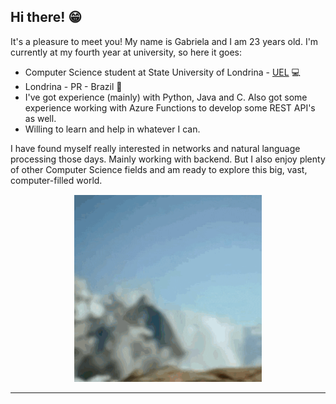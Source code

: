 ## Hi there! :grin:

It's a pleasure to meet you! My name is Gabriela and I am 23 years old. I'm currently at my fourth year at university, so here it goes:  
  
- Computer Science student at State University of Londrina - [UEL](https://portal.uel.br/home/) :computer:    
- Londrina - PR - Brazil :pushpin:   
- I've got experience (mainly) with Python, Java and C. Also got some experience working with Azure Functions to develop some REST API's as well. 
- Willing to learn and help in whatever I can.  

I have found myself really interested in networks and natural language processing those days. Mainly working with backend. But I also enjoy plenty of other Computer Science fields and am ready to explore this big, vast, computer-filled world.  
<p align="center">
<img width="300" height="300" src="/Images/explore.gif">
</p>
<hr>

